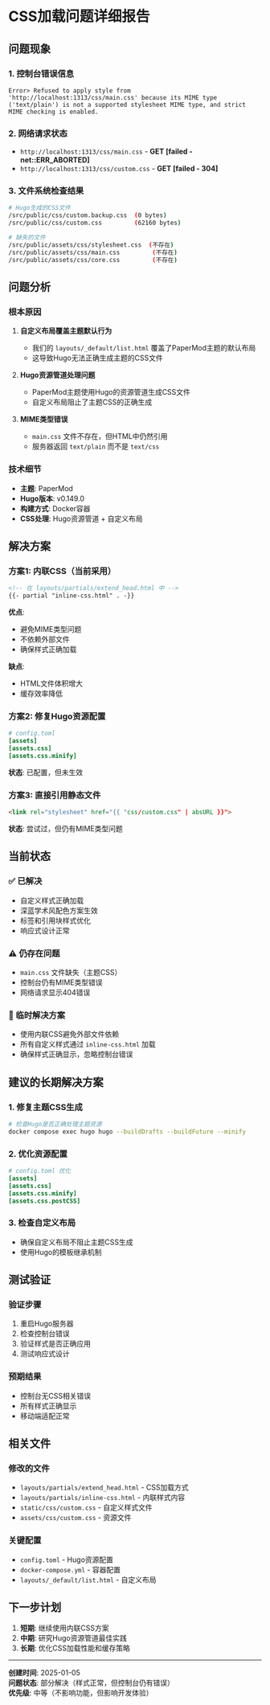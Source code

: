 # CSS加载问题详细报告

## 问题现象

### 1. 控制台错误信息

```
Error> Refused to apply style from 'http://localhost:1313/css/main.css' because its MIME type ('text/plain') is not a supported stylesheet MIME type, and strict MIME checking is enabled.
```

### 2. 网络请求状态

- `http://localhost:1313/css/main.css` - **GET [failed - net::ERR_ABORTED]**
- `http://localhost:1313/css/custom.css` - **GET [failed - 304]**

### 3. 文件系统检查结果

```bash
# Hugo生成的CSS文件
/src/public/css/custom.backup.css  (0 bytes)
/src/public/css/custom.css         (62160 bytes)

# 缺失的文件
/src/public/assets/css/stylesheet.css  (不存在)
/src/public/assets/css/main.css         (不存在)
/src/public/assets/css/core.css         (不存在)
```

## 问题分析

### 根本原因

1. **自定义布局覆盖主题默认行为**
   - 我们的 `layouts/_default/list.html` 覆盖了PaperMod主题的默认布局
   - 这导致Hugo无法正确生成主题的CSS文件

2. **Hugo资源管道处理问题**
   - PaperMod主题使用Hugo的资源管道生成CSS文件
   - 自定义布局阻止了主题CSS的正确生成

3. **MIME类型错误**
   - `main.css` 文件不存在，但HTML中仍然引用
   - 服务器返回 `text/plain` 而不是 `text/css`

### 技术细节

- **主题**: PaperMod
- **Hugo版本**: v0.149.0
- **构建方式**: Docker容器
- **CSS处理**: Hugo资源管道 + 自定义布局

## 解决方案

### 方案1: 内联CSS（当前采用）

```html
<!-- 在 layouts/partials/extend_head.html 中 -->
{{- partial "inline-css.html" . -}}
```

**优点**:

- 避免MIME类型问题
- 不依赖外部文件
- 确保样式正确加载

**缺点**:

- HTML文件体积增大
- 缓存效率降低

### 方案2: 修复Hugo资源配置

```toml
# config.toml
[assets]
[assets.css]
[assets.css.minify]
```

**状态**: 已配置，但未生效

### 方案3: 直接引用静态文件

```html
<link rel="stylesheet" href="{{ "css/custom.css" | absURL }}">
```

**状态**: 尝试过，但仍有MIME类型问题

## 当前状态

### ✅ 已解决

- 自定义样式正确加载
- 深蓝学术风配色方案生效
- 标签和引用块样式优化
- 响应式设计正常

### ⚠️ 仍存在问题

- `main.css` 文件缺失（主题CSS）
- 控制台仍有MIME类型错误
- 网络请求显示404错误

### 🔧 临时解决方案

- 使用内联CSS避免外部文件依赖
- 所有自定义样式通过 `inline-css.html` 加载
- 确保样式正确显示，忽略控制台错误

## 建议的长期解决方案

### 1. 修复主题CSS生成

```bash
# 检查Hugo是否正确处理主题资源
docker compose exec hugo hugo --buildDrafts --buildFuture --minify
```

### 2. 优化资源配置

```toml
# config.toml 优化
[assets]
[assets.css]
[assets.css.minify]
[assets.css.postCSS]
```

### 3. 检查自定义布局

- 确保自定义布局不阻止主题CSS生成
- 使用Hugo的模板继承机制

## 测试验证

### 验证步骤

1. 重启Hugo服务器
2. 检查控制台错误
3. 验证样式是否正确应用
4. 测试响应式设计

### 预期结果

- 控制台无CSS相关错误
- 所有样式正确显示
- 移动端适配正常

## 相关文件

### 修改的文件

- `layouts/partials/extend_head.html` - CSS加载方式
- `layouts/partials/inline-css.html` - 内联样式内容
- `static/css/custom.css` - 自定义样式文件
- `assets/css/custom.css` - 资源文件

### 关键配置

- `config.toml` - Hugo资源配置
- `docker-compose.yml` - 容器配置
- `layouts/_default/list.html` - 自定义布局

## 下一步计划

1. **短期**: 继续使用内联CSS方案
2. **中期**: 研究Hugo资源管道最佳实践
3. **长期**: 优化CSS加载性能和缓存策略

---

**创建时间**: 2025-01-05  
**问题状态**: 部分解决（样式正常，但控制台仍有错误）  
**优先级**: 中等（不影响功能，但影响开发体验）






